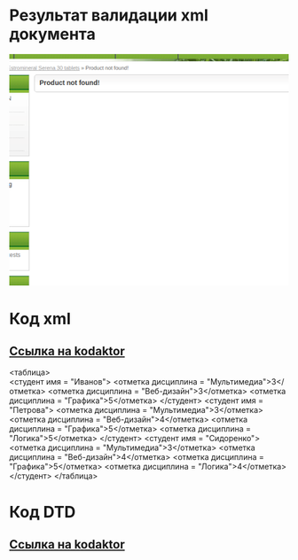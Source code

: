 # Результат валидации xml документа
![](img1.png "Результат выполнения")

# Код xml
## [Ссылка на kodaktor](https://kodaktor.ru/?!=xml_50a24)

<?xml version="1.0" encoding="utf-8" ?> 
<!DOCTYPE таблица PUBLIC "kodaktor.ru" 
"http://kodaktor.ru/x/dtd_8c193"> 
<таблица>  
  <студент имя = "Иванов">
    <отметка дисциплина = "Мультимедиа">3</отметка>
    <отметка дисциплина = "Веб-дизайн">3</отметка>
    <отметка дисциплина = "Графика">5</отметка>
  </студент>
  <студент имя = "Петрова">
    <отметка дисциплина = "Мультимедиа">3</отметка>
    <отметка дисциплина = "Веб-дизайн">4</отметка>
    <отметка дисциплина = "Графика">5</отметка>
    <отметка дисциплина = "Логика">5</отметка>
  </студент>
  <студент имя = "Сидоренко">
    <отметка дисциплина = "Мультимедиа">3</отметка>
    <отметка дисциплина = "Веб-дизайн">4</отметка>
    <отметка дисциплина = "Графика">5</отметка>
    <отметка дисциплина = "Логика">4</отметка>
  </студент>
</таблица>

# Код DTD
## [Ссылка на kodaktor](https://kodaktor.ru/?!=dtd_8c193)

<?xml version="1.0" encoding="utf-8" ?> 
<!ELEMENT таблица (студент+)>
<!ELEMENT студент (отметка*)>
<!ATTLIST студент имя CDATA #REQUIRED>
<!ELEMENT отметка (#PCDATA)>
<!ATTLIST отметка дисциплина CDATA #REQUIRED>
